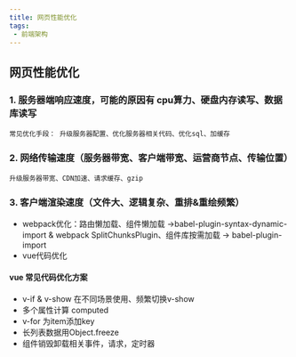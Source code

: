 ```yaml
---
title: 网页性能优化
tags: 
 - 前端架构
---
```


## 网页性能优化

### 1. 服务器端响应速度，可能的原因有 cpu算力、硬盘内存读写、数据库读写

	常见优化手段： 升级服务器配置、优化服务器相关代码、优化sql、加缓存

### 2. 网络传输速度（服务器带宽、客户端带宽、运营商节点、传输位置）

	升级服务器带宽、CDN加速、请求缓存、gzip
	
### 3. 客户端渲染速度（文件大、逻辑复杂、重排&重绘频繁）
* 	webpack优化：路由懒加载、组件懒加载 ->babel-plugin-syntax-dynamic-import & webpack SplitChunksPlugin、组件库按需加载 -> babel-plugin-import
* 	vue代码优化


#### vue 常见代码优化方案
	
* 	v-if & v-show 在不同场景使用、频繁切换v-show
* 	多个属性计算 computed 
* 	v-for 为item添加key
* 	长列表数据用Object.freeze
* 	组件销毁卸载相关事件，请求，定时器

	
 [](https://juejin.im/post/6844903913410314247)